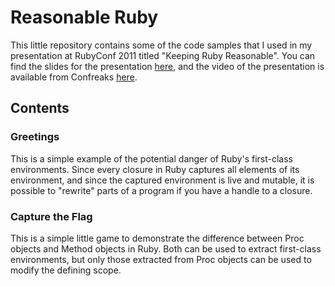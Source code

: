 # Reasonable Ruby

This little repository contains some of the code samples that I used in my
presentation at RubyConf 2011 titled "Keeping Ruby Reasonable". You can find the
slides for the presentation
[here](http://www.slideshare.net/jballanc/keeping-ruby-reasonable), and the
video of the presentation is available from Confreaks
[here](http://confreaks.com/videos/671-rubyconf2011-keeping-ruby-reasonable).


## Contents

### Greetings

This is a simple example of the potential danger of Ruby's first-class
environments. Since every closure in Ruby captures all elements of its
environment, and since the captured environment is live and mutable, it is
possible to "rewrite" parts of a program if you have a handle to a closure.

### Capture the Flag

This is a simple little game to demonstrate the difference between Proc objects
and Method objects in Ruby. Both can be used to extract first-class
environments, but only those extracted from Proc objects can be used to modify
the defining scope.
